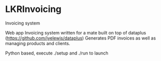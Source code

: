 # LKRInvoicing
Invoicing system

Web app Invoicing system written for a mate
built on top of dataplus (https://github.com/jyelewis/dataplus)
Generates PDF invoices as well as managing products and clients.

Python based, execute ./setup and ./run to launch
